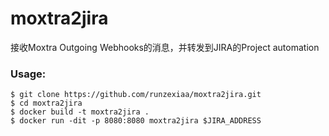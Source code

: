 # moxtra2jira

接收Moxtra Outgoing Webhooks的消息，并转发到JIRA的Project automation



### Usage:

```
$ git clone https://github.com/runzexiaa/moxtra2jira.git
$ cd moxtra2jira
$ docker build -t moxtra2jira . 
$ docker run -dit -p 8080:8080 moxtra2jira $JIRA_ADDRESS
```



 